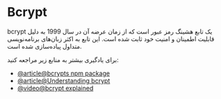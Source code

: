 # Bcrypt

bcrypt یک تابع هشینگ رمز عبور است که از زمان عرضه آن در سال 1999 به دلیل قابلیت اطمینان و امنیت خود ثابت شده است. این تابع به اکثر زبان‌های برنامه‌نویسی متداول پیاده‌سازی شده است.

برای یادگیری بیشتر به منابع زیر مراجعه کنید:

- [@article@bcrypts npm package](https://www.npmjs.com/package/bcrypt)
- [@article@Understanding bcrypt](https://auth0.com/blog/hashing-in-action-understanding-bcrypt/)
- [@video@bcrypt explained](https://www.youtube.com/watch?v=O6cmuiTBZVs)

